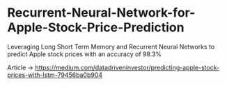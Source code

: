 # Recurrent-Neural-Network-for-Apple-Stock-Price-Prediction
Leveraging Long Short Term Memory and Recurrent Neural Networks to predict Apple stock prices with an accuracy of 98.3%

Article -> https://medium.com/datadriveninvestor/predicting-apple-stock-prices-with-lstm-79456ba0b904
